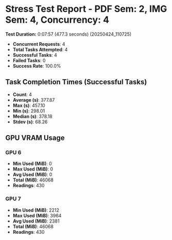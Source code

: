 # Stress Test Report - PDF Sem: 2, IMG Sem: 4, Concurrency: 4

**Test Duration:** 0:07:57 (477.3 seconds) (20250424_110725)

- **Concurrent Requests**: 4
- **Total Tasks Attempted**: 4
- **Successful Tasks**: 4
- **Failed Tasks**: 0
- **Success Rate**: 100.0%

## Task Completion Times (Successful Tasks)

- **Count**: 4
- **Average (s)**: 377.87
- **Max (s)**: 457.10
- **Min (s)**: 298.01
- **Median (s)**: 378.18
- **Stdev (s)**: 68.26

## GPU VRAM Usage

### GPU 6

- **Min Used (MiB)**: 0
- **Max Used (MiB)**: 0
- **Avg Used (MiB)**: 0
- **Total (MiB)**: 46068
- **Readings**: 430

### GPU 7

- **Min Used (MiB)**: 2212
- **Max Used (MiB)**: 3964
- **Avg Used (MiB)**: 2381
- **Total (MiB)**: 46068
- **Readings**: 430


